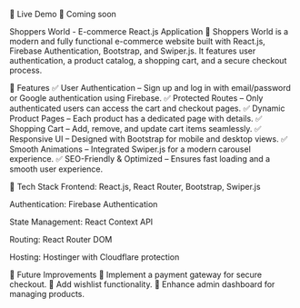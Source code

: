 📌 Live Demo
🔗 Coming soon

Shoppers World - E-commerce React.js Application
🚀 Shoppers World is a modern and fully functional e-commerce website built with React.js, Firebase Authentication, Bootstrap, and Swiper.js. It features user authentication, a product catalog, a shopping cart, and a secure checkout process.

🔹 Features
✅ User Authentication – Sign up and log in with email/password or Google authentication using Firebase.
✅ Protected Routes – Only authenticated users can access the cart and checkout pages.
✅ Dynamic Product Pages – Each product has a dedicated page with details.
✅ Shopping Cart – Add, remove, and update cart items seamlessly.
✅ Responsive UI – Designed with Bootstrap for mobile and desktop views.
✅ Smooth Animations – Integrated Swiper.js for a modern carousel experience.
✅ SEO-Friendly & Optimized – Ensures fast loading and a smooth user experience.

🔹 Tech Stack
Frontend: React.js, React Router, Bootstrap, Swiper.js

Authentication: Firebase Authentication

State Management: React Context API

Routing: React Router DOM

Hosting: Hostinger with Cloudflare protection

🔹 Future Improvements
🔹 Implement a payment gateway for secure checkout.
🔹 Add wishlist functionality.
🔹 Enhance admin dashboard for managing products.


